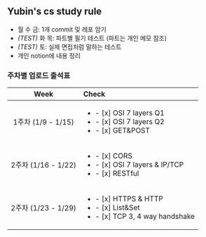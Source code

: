 ## Yubin's cs study rule
- 월 수 금: 1개 commit 및 레포 암기
- *(TEST)* 화 목: 파트별 필기 테스트 (파트는 개인 메모 참조)
- *(TEST)* 토: 실제 면접처럼 말하는 테스트
- 개인 notion에 내용 정리

### 주차별 업로드 출석표

|   Week   |                                                Check                                                |
|:--------:|:---------------------------------------------------------------------------------------------------|
|  1주차 (1/9 - 1/15)   |   <ul><li>- [x] OSI 7 layers Q1 </li><li>- [x] OSI 7 layers Q2 </li><li>- [x] GET&POST </li></ul>   |
| 2주차 (1/16 - 1/22) |      <ul><li>- [x] CORS </li><li>- [x] OSI 7 layers & IP/TCP </li><li>- [x] RESTful </li></ul>      |
| 2주차 (1/23 - 1/29) | <ul><li>- [x] HTTPS & HTTP </li><li>- [x] List&Set </li><li>- [x] TCP 3, 4 way handshake </li></ul> |